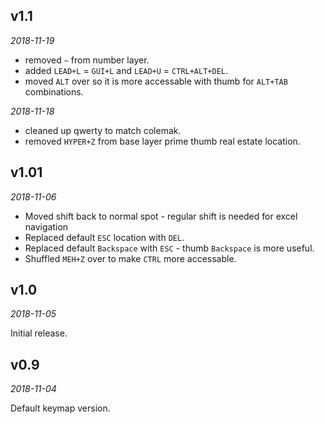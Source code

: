 <!-- -*- mode: markdown; fill-column: 8192 -*- -->

## v1.1

*2018-11-19*
- removed `~` from number layer.
- added `LEAD+L` = `GUI+L` and `LEAD+U` = `CTRL+ALT+DEL`.
- moved `ALT` over so it is more accessable with thumb for `ALT+TAB` combinations.

*2018-11-18*
- cleaned up qwerty to match colemak.
- removed `HYPER+Z` from base layer prime thumb real estate location.

## v1.01

*2018-11-06*

- Moved shift back to normal spot - regular shift is needed for excel navigation
- Replaced default `ESC` location with `DEL`. 
- Replaced default `Backspace` with `ESC` - thumb `Backspace` is more useful. 
- Shuffled `MEH+Z` over to make `CTRL` more accessable.

## v1.0

*2018-11-05*

Initial release.

## v0.9

*2018-11-04*

Default keymap version.
